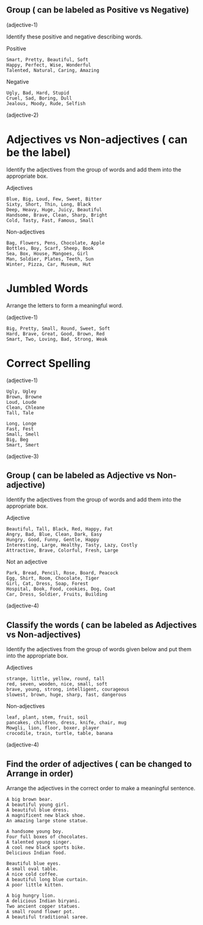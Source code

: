 ## Group ( can be labeled as Positive vs Negative)

(adjective-1)

Identify these positive and negative describing words.

Positive

```
Smart, Pretty, Beautiful, Soft
Happy, Perfect, Wise, Wonderful
Talented, Natural, Caring, Amazing
```

Negative

```
Ugly, Bad, Hard, Stupid
Cruel, Sad, Boring, Dull
Jealous, Moody, Rude, Selfish
```

(adjective-2)

# Adjectives vs Non-adjectives ( can be the label)

Identify the adjectives from the group of words and add them into the
appropriate box.

Adjectives

```
Blue, Big, Loud, Few, Sweet, Bitter
Sixty, Short, Thin, Long, Black
Deep, Heavy, Huge, Juicy, Beautiful
Handsome, Brave, Clean, Sharp, Bright
Cold, Tasty, Fast, Famous, Small
```

Non-adjectives

```
Bag, Flowers, Pens, Chocolate, Apple
Bottles, Boy, Scarf, Sheep, Book
Sea, Box, House, Mangoes, Girl
Man, Soldier, Plates, Teeth, Sun
Winter, Pizza, Car, Museum, Hut
```

# Jumbled Words

Arrange the letters to form a meaningful word.

(adjective-1)

```
Big, Pretty, Small, Round, Sweet, Soft
Hard, Brave, Great, Good, Brown, Red
Smart, Two, Loving, Bad, Strong, Weak
```

# Correct Spelling

(adjective-1)

```
Ugly, Ugley
Brown, Browne
Loud, Loude
Clean, Chleane
Tall, Tale
```

```
Long, Longe
Fast, Fest
Small, Smell
Big, Beg
Smart, Smert
```

(adjective-3)

## Group ( can be labeled as Adjective vs Non-adjective)

Identify the adjectives from the group of words and add them into the
appropriate box.

Adjective

```
Beautiful, Tall, Black, Red, Happy, Fat
Angry, Bad, Blue, Clean, Dark, Easy
Hungry, Good, Funny, Gentle, Happy
Interesting, Large, Healthy, Tasty, Lazy, Costly
Attractive, Brave, Colorful, Fresh, Large
```

Not an adjective

```
Park, Bread, Pencil, Rose, Board, Peacock
Egg, Shirt, Room, Chocolate, Tiger
Girl, Cat, Dress, Soap, Forest
Hospital, Book, Food, cookies, Dog, Coat
Car, Dress, Soldier, Fruits, Building
```

(adjective-4)

## Classify the words ( can be labeled as Adjectives vs Non-adjectives)

Identify the adjectives from the group of words given below and put them into
the appropriate box.

Adjectives

```
strange, little, yellow, round, tall
red, seven, wooden, nice, small, soft
brave, young, strong, intelligent, courageous
slowest, brown, huge, sharp, fast, dangerous
```

Non-adjectives

```
leaf, plant, stem, fruit, soil
pancakes, children, dress, knife, chair, mug
Mowgli, lion, floor, boxer, player
crocodile, train, turtle, table, banana
```

(adjective-4)

## Find the order of adjectives ( can be changed to Arrange in order) 

Arrange the adjectives in the correct order to make a meaningful sentence.

```
A big brown bear.
A beautiful young girl.
A beautiful blue dress.
A magnificent new black shoe.
An amazing large stone statue.
```

```
A handsome young boy.
Four full boxes of chocolates.
A talented young singer.
A cool new black sports bike.
Delicious Indian food.
```

```
Beautiful blue eyes.
A small oval table.
A nice cold coffee.
A beautiful long blue curtain.
A poor little kitten.
```

```
A big hungry lion.
A delicious Indian biryani.
Two ancient copper statues.
A small round flower pot.
A beautiful traditional saree.
```
